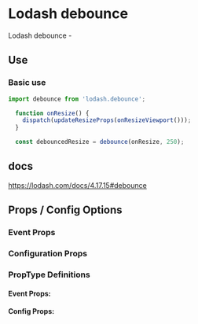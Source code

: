 Lodash debounce
=========================

Lodash debounce - 

## Use
### Basic use
```js
import debounce from 'lodash.debounce';

  function onResize() {
    dispatch(updateResizeProps(onResizeViewport()));
  }

  const debouncedResize = debounce(onResize, 250);
```

## docs
https://lodash.com/docs/4.17.15#debounce

## Props / Config Options

### Event Props

### Configuration Props

### PropType Definitions

#### Event Props:

#### Config Props:

